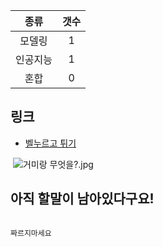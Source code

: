 |   종류  |  갯수  |
| :---:  | :---: |
| 모델링  | 1 |
| 인공지능 | 1 |
| 혼합 | 0 |

## 링크

* [벨누르고 튀기](http://cafe.naver.com/minecraftpe/2249541)

 ![거미랑 무엇을?.jpg](http://mcafethumb2.phinf.naver.net/20150515_277/ja4095_1431696362554grnC1_JPEG/740_Screenshot_2015-05-15-21-58-06.jpg?type=w740)

## 아직 할말이 남아있다구요!


```

짜르지마세요

```
